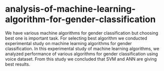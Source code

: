 # analysis-of-machine-learning-algorithm-for-gender-classification
We have various machine algorithms for gender classification but choosing best one is important task.  For selecting best algorithm we conducted experimental study on machine learning algorithms for gender classification. In this experimental study of machine learning algorithms, we analyzed performance of various algorithms for gender classification using voice dataset.  From this study we concluded that SVM and ANN are giving best results.
